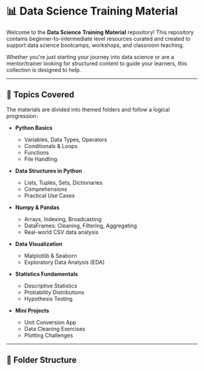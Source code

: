 # 📊 Data Science Training Material

Welcome to the **Data Science Training Material** repository! This repository contains beginner-to-intermediate level resources curated and created to support data science bootcamps, workshops, and classroom teaching.

Whether you're just starting your journey into data science or are a mentor/trainer looking for structured content to guide your learners, this collection is designed to help.

---

## 🧠 Topics Covered

The materials are divided into themed folders and follow a logical progression:

- **Python Basics**
  - Variables, Data Types, Operators
  - Conditionals & Loops
  - Functions
  - File Handling

- **Data Structures in Python**
  - Lists, Tuples, Sets, Dictionaries
  - Comprehensions
  - Practical Use Cases

- **Numpy & Pandas**
  - Arrays, Indexing, Broadcasting
  - DataFrames: Cleaning, Filtering, Aggregating
  - Real-world CSV data analysis

- **Data Visualization**
  - Matplotlib & Seaborn
  - Exploratory Data Analysis (EDA)

- **Statistics Fundamentals**
  - Descriptive Statistics
  - Probability Distributions
  - Hypothesis Testing

- **Mini Projects**
  - Unit Conversion App
  - Data Cleaning Exercises
  - Plotting Challenges

---

## 📁 Folder Structure

